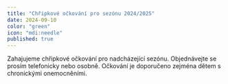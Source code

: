 ```yaml
---
title: "Chřipkové očkování pro sezónu 2024/2025"
date: 2024-09-10
color: "green"
icon: "mdi:needle"
published: true
---
```


Zahajujeme chřipkové očkování pro nadcházející sezónu. Objednávejte se prosím telefonicky nebo osobně. Očkování je doporučeno zejména dětem s chronickými onemocněními.
